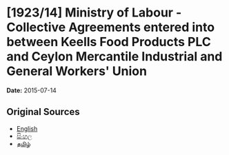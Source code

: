 # [1923/14] Ministry of Labour - Collective Agreements entered into between Keells Food Products PLC and Ceylon Mercantile Industrial and General Workers' Union

**Date:** 2015-07-14

## Original Sources

- [English](https://documents.gov.lk/view/extra-gazettes/2015/7/1923-14_E.pdf)
- [සිංහල](https://documents.gov.lk/view/extra-gazettes/2015/7/1923-14_S.pdf)
- [தமிழ்](https://documents.gov.lk/view/extra-gazettes/2015/7/1923-14_T.pdf)
